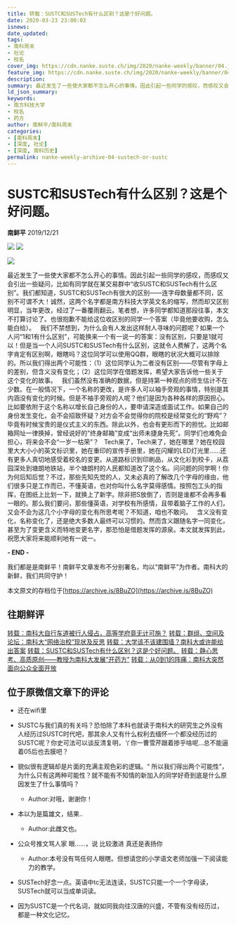 ```yaml
---
title: 转载：SUSTC和SUSTech有什么区别？这是个好问题。
date: 2020-03-23 23:00:03
isnews:
date_updated:
tags:
- 南科周末
- 社论
- 校名
cover_img: https://cdn.nanke.suste.ch/img/2020/nanke-weekly/banner/04.jpg
feature_img: https://cdn.nanke.suste.ch/img/2020/nanke-weekly/banner/04.jpg
description:
summary: 最近发生了一些使大家都不怎么开心的事情。因此引起一些同学的感叹，而感叹又会引出一些疑问，比如有同学就在某交易群中“收SUSTC和SUSTech有什么区别”。我们都知道，SUSTC和SUSTech有很大的区别——连字母数量都不同，区别不可谓不大！
ld_json_summary:
keywords:
- 南方科技大学
- 校名
- 药方
author: 南鲜平/南科周末
categories:
- [南科周末]
- [深度, 社论]
- [深度, 南科历史]
permalink: nanke-weekly-archive-04-sustech-or-sustc
---
```


# SUSTC和SUSTech有什么区别？这是个好问题。
**南鲜平** 2019/12/21

![](https://cdn.nanke.suste.ch/img/2020/nanke-weekly/banner/original/04.jpg)
![](https://cdn.nanke.suste.ch/img/2020/nanke-weekly/banner.png)

![](https://cdn.nanke.suste.ch/img/2020/nanke-weekly/04/01.png)

最近发生了一些使大家都不怎么开心的事情。因此引起一些同学的感叹，而感叹又会引出一些疑问，比如有同学就在某交易群中“收SUSTC和SUSTech有什么区别”。我们都知道，SUSTC和SUSTech有很大的区别——连字母数量都不同，区别不可谓不大！诚然，这两个名字都是南方科技大学英文名的缩写，然而却又区别明显，当年更改，经过了一番覆雨翻云。笔者想，许多同学都知道那段往事，本文不打算讨论了。也很抱歉不能给这位收区别的同学一个答案（毕竟他要收购，怎么能白给）。
 
我们不禁想到，为什么会有人发出这样耐人寻味的问题呢？如果一个人问“1和1有什么区别”，可能换来一个有一说一的答案：没有区别，只要是1就可以！但是当一个人问SUSTC和SUSTech有什么区别，这就令人费解了，这两个名字肯定有区别啊，眼瞎吗？这位同学可以使用QQ群，眼瞎的状况大概可以排除的。所以我们得出两个可能性：（1）这位同学认为二者没有区别——尽管有字母上的差别，但含义没有变化；（2）这位同学在借题发挥，希望大家告诉他一些关于这个变化的故事。
 
我们虽然没有准确的数据，但是持第一种观点的师生估计不在少数。在一般情况下，一个名称的更改，是许多人可以袖手旁观的事情，特别是其内涵没有变化的时候。但是不袖手旁观的人呢？他们是因为各种各样的原因担心。比如要依附于这个名称以增长自己身份的人，要申请深造或面试工作。如果自己的身份发生变化，会不会招致怀疑？对方会不会觉得你的院校是经常变化的“野鸡”？毕竟有时候宝贵的是仪式主义的东西。除此以外，也会有更形而下的担忧。比如邮箱网址一律换掉，曾经说好的“终身邮箱”变成“出师未捷身先死”。同学们也难免会担心，将来会不会“一岁一枯荣”？
 
Tech来了，Tech来了，她在哪里？她在校园里大大小小的英文标识里，她在重印的宣传手册里，她在闪耀的LED灯光里……还有更多人真切地感受着校名的变更。从道路标识到印刷品，从文化衫到校卡，从荔园深处到塘朗地铁站，半个塘朗村的人民都知道改了这个名。问问题的同学啊！你为何后知后觉？不过，那些先知先觉的人，又未必真的了解改几个字母的缘由，他们很多只是工作而已，不懂英语，也对你叫什么名字莫得感情。按照包工头的指挥，在图纸上比划一下，就换上了新字。除非把S放倒了，否则是谁都不会再多看一眼的。那么我们要问，那些懂英语，对学校有所感情，且带着脑子工作的人们，又会不会为这几个小字母的变化有所思考呢？不知道，咱也不敢问。
 
含义没有变化，名称变化了，还是绝大多数人最终可以习惯的。然而含义跟随名字一同变化，甚至为了变更含义而特地变更名字，那恐怕是借题发挥的源泉。本文就发挥到此，祝愿大家将来能顺利地有一说一。

**- END -**

我们都是是南鲜平！南鲜平文章发布不分别署名，均以“南鲜平”为作者。南科大的新鲜，我们共同守护！

本文原文的存档位于[https://archive.is/8BuZO](https://archive.is/8BuZO)

## 往期鲜评
[转载：南科大自行车道被行人侵占，高等学府竟无计可施？](https://nanke.suste.ch/2020/03/23/nanke-weekly-archive-01-bicycle-lane-blocked-by-pedestrians/)
[转载：群组、空间及论坛：南科大“网络治校”现状及反思](https://nanke.suste.ch/2020/03/23/nanke-weekly-archive-02-manage-sustech-online)
[转载：大学该不该建围墙？南科大或许能给出答案](https://nanke.suste.ch/2020/03/23/nanke-weekly-archive-03-wall-of-sustech)
[转载：SUSTC和SUSTech有什么区别？这是个好问题。](https://nanke.suste.ch/2020/03/23/nanke-weekly-archive-04-sustech-or-sustc)
[转载：静心思考、高质原创——教授为南科大发展“开药方”](https://nanke.suste.ch/2020/03/23/nanke-weekly-archive-05-prescription-to-sustech)
[转载：从0到1的阵痛：南科大突然面向公众全面开放](https://nanke.suste.ch/2020/03/23/nanke-weekly-archive-06-sustech-open-to-public)


## 位于原微信文章下的评论

* 还在wifi里

* SUSTC与我们真的有关吗？恐怕除了本科也就读于南科大的研究生之外没有人经历过SUSTC时代吧，那其余人又有什么权利去缅怀一个都没经历过的SUSTC呢？你史可法可以谈反清复明，丫你一曹雪芹跟着掺乎啥呢…总不能逼着05后也去膜吧？

* 貌似很有逻辑却是片面的充满主观色彩的逻辑。“ 所以我们得出两个可能性”，为什么只有这两种可能性？就不能有不知情的新加入的同学好奇到底是什么原因发生了什么事情吗？

    * Author:对哦，谢谢你！

* 本以为是篇雄文，结果..
    * Author:此雌文也。

* 公众号推文骂人家 眼……，说 比较激进   真还是表扬你

    * Author:本号没有骂任何人眼瞎。但想请您的小学语文老师加强一下阅读能力的教学。

* SUSTech好念一点。英语中tc无法连读，SUSTC只能一个一个字母读，SUSTech就可以当成单词读。

* 因为SUSTC是一个代名词，就如同我向往汉唐的兴盛，不管有没有经历过，都是一种文化记忆。
